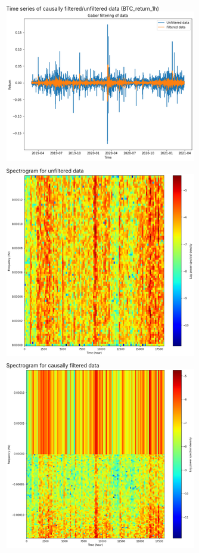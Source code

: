 Time series of causally filtered/unfiltered data (BTC_return_1h)
![1](./return_filtering_1h.png)

Spectrogram for unfiltered data
![2](./unfiltered_spectrogram_1h.png)

Spectrogram for causally filtered data
![3](./causalfiltered_spectrogram_1h.png)